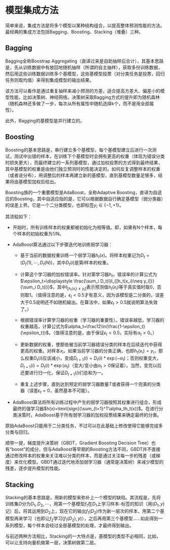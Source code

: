 # 模型集成方法

简单来说，集成方法是将多个模型以某种结构组合，以提高整体预测性能的方法。最经典的集成方法包括Bagging、Boosting、Stacking（堆叠）三种。

## Bagging

Bagging全称Boostrap Aggregating（直译过来是自助抽样后合计），其基本思路是，先从训练数据中有放回地随机抽样（所谓的自主抽样），获取多份训练数据，然后用这些训练数据训练多个基模型，这些基模型投票（对分类任务是投票，回归任务则取均值）来得到集成模型的输出结果。

该方法可以看作是通过重复抽样来减小预测的方差，适合提高方差大、偏差小的模型性能，比如决策树、神经网络。决策树采取Bagging方式的提升即为随机森林（随机森林还多做了一步，每次从所有属性中随机选择k个，而不是用全部属性）。

此外，Bagging的基模型是并行建立的。

## Boosting

Boosting的基本思路是，串行建立多个基模型，每个基模型建立后进行一次测试，测试中出错的样本，在训练下个基模型时会拥有更高的权重（体现为错误分类时损失更大），而最终建立的一系列基模型，通过加权投票的方式得到最终结果，其中基模型的权重是由他们独立预测时的性能决定的。如何反复调整样本的权重（或者说分布），用调整后的样本再建立新的基模型，直到基模型数量足够多，结果将由基模型加权后给出。

Boosting族的一个重要模型是AdaBoost，全称Adaptive Boosting，直译为自适应的Boosting，其中自适应指的是，它可以根据数据自行确定基模型（弱分类器）的误差上界。它是一个二分类模型，也即标签$y_i\in\{-1,+1\}$。

其流程如下：

- 开始时，所有训练样本的权重都被初始化为相等值。即，如果有N个样本，每个样本的初始权重为1/N。

- AdaBoost算法通过以下步骤迭代地训练弱学习器：

  - 基于当前的数据权重训练一个弱学习器$h_t(x)$。将样本权重记为$D_t=(D_t(1),\cdots,D_t(N))$，其中$D_t(i)$是第$i$样本的权重。

  - 计算这个学习器的加权错误率。针对第学习器$h_t$，错误率的计算公式为$\epsilon_t=\displaystyle \frac{\sum_i D_t(i)I_{[h_t(x_i)\neq y_i]}}{\sum_i D_t(i)}$，其中$I_{[h_t(x_i)\neq y_i]}$表示预测值$h_t(x_i)$等于真实值时取$0$，否则取$1$。（值得注意的是，$\epsilon_t<0.5$才有意义，因为该模型是二分类的，误差大于$0.5$说明还不如随机输出。在算法中，如果$\epsilon_t>0.5$就说明算法失效了。）

  - 根据错误率计算学习器的权重（学习器的重要性）。错误率越低，学习器的权重越高，计算公式为$\alpha_t=\frac12\ln(\frac{1-\epsilon_t}{\epsilon_t})$。（值得注意的是，由于保证$\epsilon_t<0.5$，实际有$\alpha_t>0$。）

  - 更新数据的权重，使那些被当前学习器错误分类的样本在后续迭代中获得更高的权重。对样本$x_i$，如果当前学习器的分类正确，也即$h_t(x_i)=y_i$，那么权重$D_t(i)$应该减小，变成$D_{t+1}(i)=D_t(i)*\exp(-\alpha_t)$；否则权重变大，$D_{t+1}(i)=D_t(i)*\exp(\alpha_t)$（变大/变小由$\alpha_t>0$保证着）。当然，变完以后还要进行归一化，保证$D_{t+1}(i)$们总和为一。

  - 重复上述步骤，直到达到预定的弱学习器数量$T$或者获得一个完美的分类器（误差$\epsilon_t=0$，虽然基本不可能）。

- AdaBoost算法将所有训练过程中产生的弱学习器按照其权重进行组合，形成最终的强学习器$h(x)=\text{sign}(\sum_{t=1}^T\alpha_th_t(x))$。在进行分类决策时，AdaBoost基于所有弱学习器的加权投票结果来确定最终的分类。

原始AdaBoost只能用于二分类任务，不过可以在此基础上修改使得它能够完成多分类与回归。

顺带一提，梯度提升决策树（GBDT，Gradient Boosting Decision  Tree）也有“boost”的成分，但与AdaBoost等早期的Boosting方法不同，GBDT并不直接通过修改样本的权重来关注难以分类的样本，而是通过关注每一步的残差（或梯度）来优化模型。GBDT通过迭代地添加弱学习器（通常是决策树）来减少模型的残差，逐步提升模型的性能。

## Stacking

Stacking的基本思路是，用新的模型来弥补上一个模型的缺陷。其流程是，先将训练集$D$分为$D_1,D_2,\cdots$，用第一个基模型$f_1$在$D_1$上学习样本-标签的知识（用$(D_1,y)$记）后，将其运用到$D_2$上，现在它的输出$f_1(D_2)$作为新一层次的样本，用第二个基模型再来学习（也即让$f_2$学习$(f_1(D_2),y)$），之后再用第三个基模型……如此得到一系列模型，每个样本会经过全部基模型的处理，才最终得到输出。

与前述两种方法相比，Stacking的一大特点是，基模型的类型不必相同，比如，可以让支持向量机做第一层，决策树做第二层。
